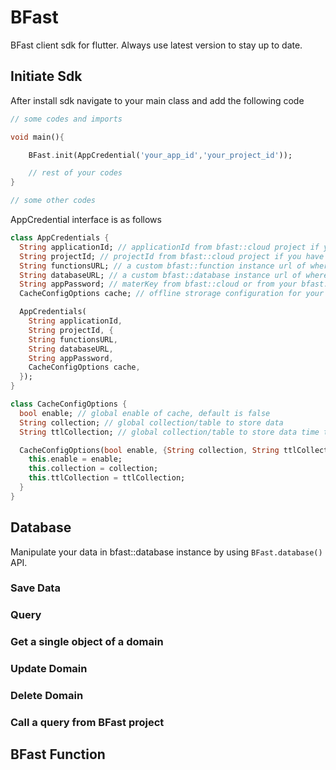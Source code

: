 # BFast

BFast client sdk for flutter. Always use latest version to stay up to date.


## Initiate Sdk

After install sdk navigate to your main class and add the following code

``` dart
// some codes and imports

void main(){

    BFast.init(AppCredential('your_app_id','your_project_id'));

    // rest of your codes
}

// some other codes

```

AppCredential interface is as follows

```dart
class AppCredentials {
  String applicationId; // applicationId from bfast::cloud project if you have one
  String projectId; // projectId from bfast::cloud project if you have one
  String functionsURL; // a custom bfast::function instance url of where you deploy it
  String databaseURL; // a custom bfast::database instance url of where you deploy it
  String appPassword; // materKey from bfast::cloud or from your bfast::database instance when you initialize it.
  CacheConfigOptions cache; // offline strorage configuration for your app

  AppCredentials(
    String applicationId,
    String projectId, {
    String functionsURL,
    String databaseURL,
    String appPassword,
    CacheConfigOptions cache,
  });
}

class CacheConfigOptions {
  bool enable; // global enable of cache, default is false
  String collection; // global collection/table to store data
  String ttlCollection; // global collection/table to store data time to leave information

  CacheConfigOptions(bool enable, {String collection, String ttlCollection}) {
    this.enable = enable;
    this.collection = collection;
    this.ttlCollection = ttlCollection;
  }
}


```

## Database

Manipulate your data in bfast::database instance by using `BFast.database()` API.

### Save Data


### Query


### Get a single object of a domain


### Update Domain


### Delete Domain


### Call a query from BFast project

## BFast Function
